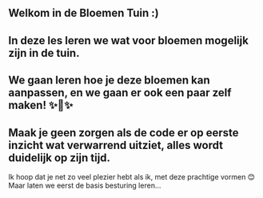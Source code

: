 Welkom in de Bloemen Tuin :)
---
In deze les leren we wat voor bloemen mogelijk zijn in de tuin.
---
We gaan leren hoe je deze bloemen kan aanpassen, en we gaan er ook een paar zelf maken! ✨🌼✨
---
Maak je geen zorgen als de code er op eerste inzicht wat verwarrend uitziet, alles wordt duidelijk op zijn tijd.
---
Ik hoop dat je net zo veel plezier hebt als ik, met deze prachtige vormen 😊 Maar laten we eerst de basis besturing leren...